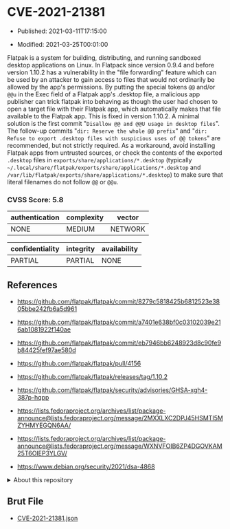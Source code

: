 # CVE-2021-21381

- Published: 2021-03-11T17:15:00

- Modified: 2021-03-25T00:01:00

Flatpak is a system for building, distributing, and running sandboxed desktop applications on Linux. In Flatpack since version 0.9.4 and before version 1.10.2 has a vulnerability in the "file forwarding" feature which can be used by an attacker to gain access to files that would not ordinarily be allowed by the app's permissions. By putting the special tokens `@@` and/or `@@u` in the Exec field of a Flatpak app's .desktop file, a malicious app publisher can trick flatpak into behaving as though the user had chosen to open a target file with their Flatpak app, which automatically makes that file available to the Flatpak app. This is fixed in version 1.10.2. A minimal solution is the first commit "`Disallow @@ and @@U usage in desktop files`". The follow-up commits "`dir: Reserve the whole @@ prefix`" and "`dir: Refuse to export .desktop files with suspicious uses of @@ tokens`" are recommended, but not strictly required. As a workaround, avoid installing Flatpak apps from untrusted sources, or check the contents of the exported `.desktop` files in `exports/share/applications/*.desktop` (typically `~/.local/share/flatpak/exports/share/applications/*.desktop` and `/var/lib/flatpak/exports/share/applications/*.desktop`) to make sure that literal filenames do not follow `@@` or `@@u`.

### CVSS Score: **5.8**

| authentication | complexity | vector |
| --- | --- | --- |
| NONE | MEDIUM | NETWORK |

| confidentiality | integrity | availability |
| --- | --- | --- |
| PARTIAL | PARTIAL | NONE |

## References

* https://github.com/flatpak/flatpak/commit/8279c5818425b6812523e3805bbe242fb6a5d961

* https://github.com/flatpak/flatpak/commit/a7401e638bf0c03102039e216ab1081922f140ae

* https://github.com/flatpak/flatpak/commit/eb7946bb6248923d8c90fe9b84425fef97ae580d

* https://github.com/flatpak/flatpak/pull/4156

* https://github.com/flatpak/flatpak/releases/tag/1.10.2

* https://github.com/flatpak/flatpak/security/advisories/GHSA-xgh4-387p-hqpp

* https://lists.fedoraproject.org/archives/list/package-announce@lists.fedoraproject.org/message/2MXXLXC2DPJ45HSMTI5MZYHMYEGQN6AA/

* https://lists.fedoraproject.org/archives/list/package-announce@lists.fedoraproject.org/message/WXNVFOIB6ZP4DGOVKAM25T6OIEP3YLGV/

* https://www.debian.org/security/2021/dsa-4868

<details>
<summary>About this repository</summary> 

  This repository is part of the project [Live Hack CVE](https://github.com/Live-Hack-CVE). Main website can be found [www.live-hack.org](https://www.live-hack.org) 
  
  Made by [Sn0wAlice](https://github.com/Sn0wAlice) for the people that care about security and need to have a feed of the latest CVEs. Hope you enjoy it, don't forget to star the repo and follow me on [Twitter](https://twitter.com/Sn0wAlice) and [Github](https://github.com/Sn0wAlice). And that is my [personnal website](https://www.alice-snow.me/)

  - [Home Page](https://github.com/Live-Hack-CVE)
  - [Framework](https://github.com/Live-Hack-CVE/cve-framework)
  - [CVE database](https://github.com/Live-Hack-CVE/full_database)
  - [Changelog](https://github.com/Live-Hack-CVE/Changelog)
</details>

## Brut File

* [CVE-2021-21381.json](https://raw.githubusercontent.com/Live-Hack-CVE/full_database/main/cves/2021/CVE-2021-21381.json)

